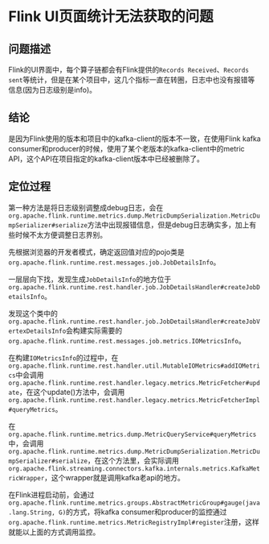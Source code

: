 # Flink UI页面统计无法获取的问题

## 问题描述

Flink的UI界面中，每个算子链都会有Flink提供的`Records Received`、`Records sent`等统计，但是在某个项目中，这几个指标一直在转圈，日志中也没有报错等信息(因为日志级别是info)。

## 结论

是因为Flink使用的版本和项目中的kafka-client的版本不一致，在使用Flink kafka consumer和producer的时候，使用了某个老版本的kafka-client中的metric API，这个API在项目指定的kafka-client版本中已经被删除了。

## 定位过程

第一种方法是将日志级别调整成debug日志，会在`org.apache.flink.runtime.metrics.dump.MetricDumpSerialization.MetricDumpSerializer#serialize`方法中出现报错信息，但是debug日志确实多，加上有些时候不太方便调整日志界别。

先根据浏览器的开发者模式，确定返回值对应的pojo类是`org.apache.flink.runtime.rest.messages.job.JobDetailsInfo`。

一层层向下找，发现生成`JobDetailsInfo`的地方位于`org.apache.flink.runtime.rest.handler.job.JobDetailsHandler#createJobDetailsInfo`。

发现这个类中的`org.apache.flink.runtime.rest.handler.job.JobDetailsHandler#createJobVertexDetailsInfo`会构建实际需要的`org.apache.flink.runtime.rest.messages.job.metrics.IOMetricsInfo`。

在构建`IOMetricsInfo`的过程中，在`org.apache.flink.runtime.rest.handler.util.MutableIOMetrics#addIOMetrics`中会调用`org.apache.flink.runtime.rest.handler.legacy.metrics.MetricFetcher#update`，在这个update()方法中，会调用`org.apache.flink.runtime.rest.handler.legacy.metrics.MetricFetcherImpl#queryMetrics`。

在`org.apache.flink.runtime.metrics.dump.MetricQueryService#queryMetrics`中，会调用`org.apache.flink.runtime.metrics.dump.MetricDumpSerialization.MetricDumpSerializer#serialize`，在这个方法里，会实际调用`org.apache.flink.streaming.connectors.kafka.internals.metrics.KafkaMetricWrapper`，这个wrapper就是调用kafka老api的地方。

在Flink进程启动前，会通过`org.apache.flink.runtime.metrics.groups.AbstractMetricGroup#gauge(java.lang.String, G)`的方式，将kafka consumer和producer的监控通过`org.apache.flink.runtime.metrics.MetricRegistryImpl#register`注册，这样就能以上面的方式调用监控。